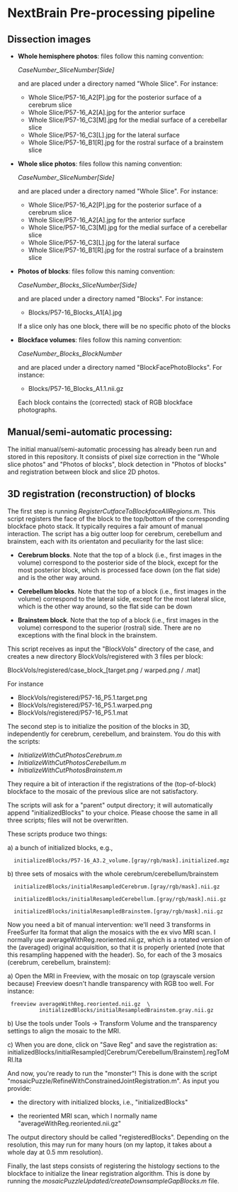 # NextBrain Pre-processing pipeline


## Dissection images

* **Whole hemisphere photos**: files follow this naming convention: 

    _CaseNumber_SliceNumber[Side]_
 
    and are placed under a directory named "Whole Slice". For instance: 

  * Whole Slice/P57-16_A2[P].jpg for the posterior surface of a cerebrum slice
  * Whole Slice/P57-16_A2[A].jpg for the anterior surface
  * Whole Slice/P57-16_C3[M].jpg for the medial surface of a cerebellar slice
  * Whole Slice/P57-16_C3[L].jpg for the lateral surface
  * Whole Slice/P57-16_B1[R].jpg for the rostral surface of a brainstem slice
  

* **Whole slice photos**: files follow this naming convention:
  
  _CaseNumber_SliceNumber[Side]_ 
  
  and are placed under a directory named "Whole Slice". For instance: 

  * Whole Slice/P57-16_A2[P].jpg for the posterior surface of a cerebrum slice
  * Whole Slice/P57-16_A2[A].jpg for the anterior surface
  * Whole Slice/P57-16_C3[M].jpg for the medial surface of a cerebellar slice
  * Whole Slice/P57-16_C3[L].jpg for the lateral surface
  * Whole Slice/P57-16_B1[R].jpg for the rostral surface of a brainstem slice


* **Photos of blocks**: files follow this naming convention:

  _CaseNumber_Blocks_SliceNumber[Side]_

  and are placed under a directory named "Blocks". For instance:
  * Blocks/P57-16_Blocks_A1[A].jpg
  
  If a slice only has one block, there will be no specific photo of the blocks 


* **Blockface volumes**: files follow this naming convention:

  _CaseNumber_Blocks_BlockNumber_

  and are placed under a directory named "BlockFacePhotoBlocks". For instance:
  * Blocks/P57-16_Blocks_A1.1.nii.gz
  
  Each block contains the (corrected) stack of RGB blockface photographs.

## Manual/semi-automatic processing: 
The initial manual/semi-automatic processing has already been run and stored in this repository.
It consists of pixel size correction in the "Whole slice photos" and "Photos of blocks", block detection
in "Photos of blocks" and registration between block and slice 2D photos.



## 3D registration (reconstruction) of blocks

The first step is running _RegisterCutfaceToBlockfaceAllRegions.m_.
This script registers the face of the block to the top/bottom of the 
corresponding blockface photo stack. It typically requires a fair amount of 
manual interaction. The script has a big outter loop for cerebrum, cerebellum 
and brainstem, each with its orientaton and peculiarity for the last slice:

* **Cerebrum blocks**. Note that the top of a block (i.e., first images in
the volume) correspond to the posterior side of the block, except for the
most posterior block, which is processed face down (on the flat side)
and is the other way around.


* **Cerebellum blocks**. Note that the top of a block (i.e., first images in
the volume) correspond to the lateral side, except for the most lateral
slice, which is the other way around, so the flat side can be down


* **Brainstem block**. Note that the top of a block (i.e., first images in
the volume) correspond to the superior (rostral) side. There are no
exceptions with the final block in the brainstem.

This script receives as input the "BlockVols" directory of the case, and 
creates a new directory BlockVols/registered with 3 files per block:

   BlockVols/registered/case_block_[target.png / warped.png / .mat]

For instance

* BlockVols/registered/P57-16_P5.1.target.png
* BlockVols/registered/P57-16_P5.1.warped.png
* BlockVols/registered/P57-16_P5.1.mat

The second step is to initialize the position of the blocks in 3D, independently for 
cerebrum, cerebellum, and  brainstem. You do this with the scripts: 

* _InitializeWithCutPhotosCerebrum.m_
* _InitializeWithCutPhotosCerebellum.m_
* _InitializeWithCutPhotosBrainstem.m_

They require a bit of interaction if the registrations of the (top-of-block) 
blockface to the mosaic of the previous slice are not satisfactory.

The scripts will ask for a "parent" output directory; it will automatically 
append "initializedBlocks" to your choice. Please choose the same in all 
three scripts; files will not be overwritten. 

These scripts produce two things: 

a) a bunch of initialized blocks, e.g., 

      initializedBlocks/P57-16_A3.2_volume.[gray/rgb/mask].initialized.mgz

b) three sets of mosaics with the whole cerebrum/cerebellum/brainstem

      initializedBlocks/initialResampledCerebrum.[gray/rgb/mask].nii.gz

      initializedBlocks/initialResampledCerebellum.[gray/rgb/mask].nii.gz

      initializedBlocks/initialResampledBrainstem.[gray/rgb/mask].nii.gz

Now you need a bit of manual intervention: we'll need 3 transforms in 
FreeSurfer lta format that align the mosaics with the ex vivo MRI scan.
I normally use averageWithReg.reoriented.nii.gz, which is a rotated version 
of the (averaged) original acquisition, so that it is properly oriented (note
that this resampling happened with the header). So, for each of the 3 mosaics
(cerebrum, cerebellum, brainstem):

a) Open the MRI in Freeview, with the mosaic on top (grayscale version because)
   Freeview doesn't handle transparency with RGB too well. For instance:

     freeview averageWithReg.reoriented.nii.gz  \
              initializedBlocks/initialResampledBrainstem.gray.nii.gz  

b) Use the tools under Tools -> Transform Volume  and the transparency settings
   to align the mosaic to the MRI. 

c) When you are done, click on "Save Reg" and save the registration as:
   initializedBlocks/initialResampled[Cerebrum/Cerebellum/Brainstem].regToMRI.lta

And now, you're ready to run the "monster"! This is done with the script 
"mosaicPuzzle/RefineWithConstrainedJointRegistration.m". As input you provide:

- the directory with initialized blocks, i.e., "initializedBlocks"

- the reoriented MRI scan, which I normally name "averageWithReg.reoriented.nii.gz"

The output directory should be called "registeredBlocks". Depending on the
resolution, this may run for many hours (on my laptop, it takes about a whole 
day at 0.5 mm resolution). 

Finally, the last steps consists of registering the histology sections to the blockface to initialize
the linear registration algorithm. This is done by running the _mosaicPuzzleUpdated/createDownsampleGapBlocks.m_
file.







